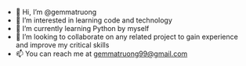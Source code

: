 - 👋 Hi, I’m @gemmatruong
- 👀 I’m interested in learning code and technology
- 🌱 I’m currently learning Python by myself
- 💞️ I’m looking to collaborate on any related project to gain experience and improve my critical skills
- 📫 You can reach me at gemmatruong99@gmail.com

<!---
gemmatruong/gemmatruong is a ✨ special ✨ repository because its `README.md` (this file) appears on your GitHub profile.
You can click the Preview link to take a look at your changes.
--->
